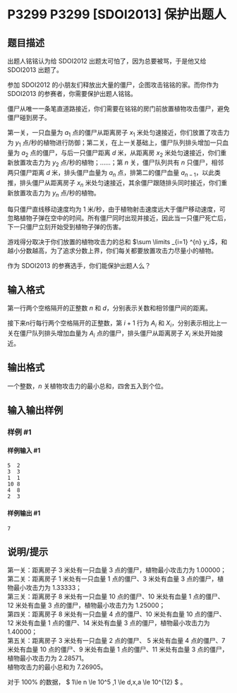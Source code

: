 # P3299 P3299 [SDOI2013] 保护出题人

## 题目描述

出题人铭铭认为给 SDOI2012 出题太可怕了，因为总要被骂，于是他又给 SDOI2013 出题了。


参加 SDOI2012 的小朋友们释放出大量的僵尸，企图攻击铭铭的家。而你作为 SDOI2013 的参赛者，你需要保护出题人铭铭。


僵尸从唯一一条笔直道路接近，你们需要在铭铭的房门前放置植物攻击僵尸，避免僵尸碰到房子。


第一关，一只血量为 $a_1$ 点的僵尸从距离房子 $x_1$ 米处匀速接近，你们放置了攻击力为 $y_1$ 点/秒的植物进行防御；第二关，在上一关基础上，僵尸队列排头增加一只血量为 $a_2$ 点的僵尸，与后一只僵尸距离 $d$ 米，从距离房 $x_2$ 米处匀速接近，你们重新放置攻击力为 $y_2$ 点/秒的植物；……；第 $n$ 关，僵尸队列共有 $n$ 只僵尸，相邻两只僵尸距离 $d$ 米，排头僵尸血量为 $a_n$ 点，排第二的僵尸血量 $a_{n-1}$，以此类推，排头僵尸从距离房子 $x_n$ 米处匀速接近，其余僵尸跟随排头同时接近，你们重新放置攻击力为 $y_n$ 点/秒的植物。


每只僵尸直线移动速度均为 $1$ 米/秒，由于植物射击速度远大于僵尸移动速度，可忽略植物子弹在空中的时间。所有僵尸同时出现并接近，因此当一只僵尸死亡后，下一只僵尸立刻开始受到植物子弹的伤害。


游戏得分取决于你们放置的植物攻击力的总和 $\sum \limits _{i=1} ^{n} y_i$，和越小分数越高，为了追求分数上界，你们每关都要放置攻击力尽量小的植物。


作为 SDOI2013 的参赛选手，你们能保护出题人么？

## 输入格式

第一行两个空格隔开的正整数 $n$ 和 $d$，分别表示关数和相邻僵尸间的距离。

接下来n行每行两个空格隔开的正整数，第 $i+1$ 行为 $A_i$ 和 $X_i$，分别表示相比上一关在僵尸队列排头增加血量为 $A_i$ 点的僵尸，排头僵尸从距离房子 $X_i$ 米处开始接近。

## 输出格式

一个整数，$n$ 关植物攻击力的最小总和，四舍五入到个位。

## 输入输出样例

### 样例 #1

#### 样例输入 #1

```
5  2
3  3
1  1
10 8
4  8
2  3
```

#### 样例输出 #1

```
7
```

## 说明/提示

第一关：距离房子 $3$ 米处有一只血量 $3$ 点的僵尸，植物最小攻击力为 $1.00000$；  
第二关：距离房子 $1$ 米处有一只血量 $1$ 点的僵尸、$3$ 米处有血量 $3$ 点的僵尸，植物最小攻击力为 $1.33333$；  
第三关：距离房子 $8$ 米处有一只血量 $10$ 点的僵尸、$10$ 米处有血量 $1$ 点的僵尸、$12$ 米处有血量 $3$ 点的僵尸，植物最小攻击力为 $1.25000$；  
第四关：距离房子 $8$ 米处有一只血量 $4$ 点的僵尸、$10$ 米处有血量 $10$ 点的僵尸、$12$ 米处有血量 $1$ 点的僵尸、$14$ 米处有血量 $3$ 点的僵尸，植物最小攻击力为 $1.40000$；  
第五关：距离房子 $3$ 米处有一只血量 $2$ 点的僵尸、 $5$ 米处有血量 $4$ 点的僵尸、$7$ 米处有血量 $10$ 点的僵尸、$9$ 米处有血量 $1$ 点的僵尸、$11$ 米处有血量 $3$ 点的僵尸，植物最小攻击力为 $2.28571$。  
植物攻击力的最小总和为 $7.26905$。

对于 $100\%$ 的数据， $ 1\le n \le 10^5  ,1 \le d,x,a \le 10^{12} $ 。
